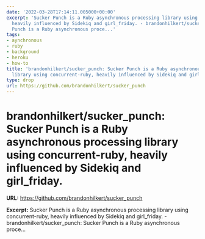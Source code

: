 ```yaml
---
date: '2022-03-28T17:14:11.005000+00:00'
excerpt: 'Sucker Punch is a Ruby asynchronous processing library using concurrent-ruby,
  heavily influenced by Sidekiq and girl_friday. - brandonhilkert/sucker_punch: Sucker
  Punch is a Ruby asynchronous proce...'
tags:
- aynchronous
- ruby
- background
- heroku
- how-to
title: 'brandonhilkert/sucker_punch: Sucker Punch is a Ruby asynchronous processing
  library using concurrent-ruby, heavily influenced by Sidekiq and girl_friday.'
type: drop
url: https://github.com/brandonhilkert/sucker_punch
---
```


# brandonhilkert/sucker_punch: Sucker Punch is a Ruby asynchronous processing library using concurrent-ruby, heavily influenced by Sidekiq and girl_friday.

**URL:** https://github.com/brandonhilkert/sucker_punch

**Excerpt:** Sucker Punch is a Ruby asynchronous processing library using concurrent-ruby, heavily influenced by Sidekiq and girl_friday. - brandonhilkert/sucker_punch: Sucker Punch is a Ruby asynchronous proce...
